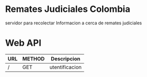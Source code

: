 # Remates Judiciales Colombia

servidor para recolectar Informacion a cerca de remates judiciales

# Web API

| URL | METHOD | Descripcion |
|-----|--------|-------------|
| /   | GET    | utentificacion |

